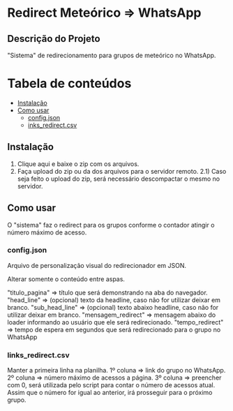 # Redirect Meteórico => WhatsApp

## Descrição do Projeto
<p>"Sistema" de redirecionamento para grupos de meteórico no WhatsApp.</p>

Tabela de conteúdos
=================
<!--ts-->
   * [Instalação](#instalacao)
   * [Como usar](#como-usar)
      * [config.json](#config)
      * [inks_redirect.csv](#links)
<!--te-->

## Instalação
1) <a hrfe="https://github.com/davidaugusto89/redirect/archive/main.zip" target="_blank">Clique aqui</a> e baixe o zip com os arquivos.
2) Faça upload do zip ou da dos arquivos para o servidor remoto.
2.1) Caso seja feito o upload do zip, será necessário descompactar o mesmo no servidor.

## Como usar

O "sistema" faz o redirect para os grupos conforme o contador atingir o número máximo de acesso.

### config.json
Arquivo de personalização visual do redirecionador em JSON.

Alterar somente o conteúdo entre aspas.

"titulo_pagina" => título que será demonstrando na aba do navegador.
"head_line" => (opcional) texto da headline, caso não for utilizar deixar em branco.
"sub_head_line" => (opcional) texto abaixo headline, caso não for utilizar deixar em branco.
"mensagem_redirect" => mensagem abaixo do loader informando ao usuário que ele será redirecionado.
"tempo_redirect" => tempo de espera em segundos que será redirecionado para o grupo no WhatsApp

### links_redirect.csv

Manter a primeira linha na planilha.
1º coluna => link do grupo no WhatsApp.
2º coluna => número máximo de acessos a página.
3º coluna => preencher com 0, será utilizada pelo script para contar o número de acessos atual. Assim que o número for igual ao anterior, irá prosseguir para o próximo grupo.
